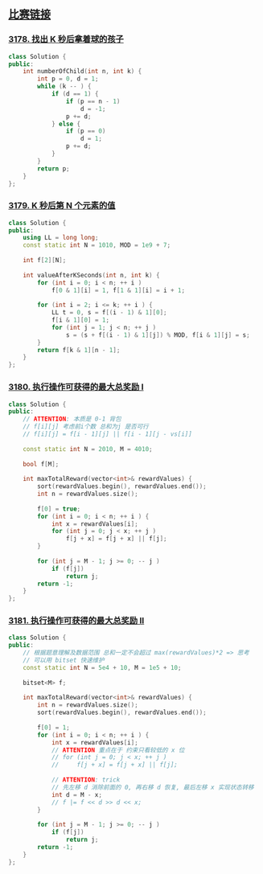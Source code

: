 ## [比赛链接](https://leetcode.cn/contest/weekly-contest-401/)


### [3178. 找出 K 秒后拿着球的孩子](https://leetcode.cn/problems/find-the-child-who-has-the-ball-after-k-seconds/)



```c++
class Solution {
public:
    int numberOfChild(int n, int k) {
        int p = 0, d = 1;
        while (k -- ) {
            if (d == 1) {
                if (p == n - 1)
                    d = -1;
                p += d;
            } else {
                if (p == 0)
                    d = 1;
                p += d;
            }
        }
        return p;
    }
};
```


### [3179. K 秒后第 N 个元素的值](https://leetcode.cn/problems/find-the-n-th-value-after-k-seconds/)



```c++
class Solution {
public:
    using LL = long long;
    const static int N = 1010, MOD = 1e9 + 7;
    
    int f[2][N];
    
    int valueAfterKSeconds(int n, int k) {
        for (int i = 0; i < n; ++ i )
            f[0 & 1][i] = 1, f[1 & 1][i] = i + 1;
        
        for (int i = 2; i <= k; ++ i ) {
            LL t = 0, s = f[(i - 1) & 1][0];
            f[i & 1][0] = 1;
            for (int j = 1; j < n; ++ j )
                s = (s + f[(i - 1) & 1][j]) % MOD, f[i & 1][j] = s;
        }
        return f[k & 1][n - 1];
    }
};
```

### [3180. 执行操作可获得的最大总奖励 I](https://leetcode.cn/problems/maximum-total-reward-using-operations-i/)



```c++
class Solution {
public:
    // ATTENTION: 本质是 0-1 背包
    // f[i][j] 考虑前i个数 总和为j 是否可行
    // f[i][j] = f[i - 1][j] || f[i - 1][j - vs[i]]
    
    const static int N = 2010, M = 4010;
    
    bool f[M];
    
    int maxTotalReward(vector<int>& rewardValues) {
        sort(rewardValues.begin(), rewardValues.end());
        int n = rewardValues.size();
        
        f[0] = true;
        for (int i = 0; i < n; ++ i ) {
            int x = rewardValues[i];
            for (int j = 0; j < x; ++ j )
                f[j + x] = f[j + x] || f[j];
        }
        
        for (int j = M - 1; j >= 0; -- j )
            if (f[j])
                return j;
        return -1;
    }
};
```

### [3181. 执行操作可获得的最大总奖励 II](https://leetcode.cn/problems/maximum-total-reward-using-operations-ii/)



```c++
class Solution {
public:
    // 根据题意理解及数据范围 总和一定不会超过 max(rewardValues)*2 => 思考
    // 可以用 bitset 快速维护
    const static int N = 5e4 + 10, M = 1e5 + 10;
    
    bitset<M> f;
    
    int maxTotalReward(vector<int>& rewardValues) {
        int n = rewardValues.size();
        sort(rewardValues.begin(), rewardValues.end());
        
        f[0] = 1;
        for (int i = 0; i < n; ++ i ) {
            int x = rewardValues[i];
            // ATTENTION 重点在于 约束只看较低的 x 位
            // for (int j = 0; j < x; ++ j )
            //     f[j + x] = f[j + x] || f[j];
            
            // ATTENTION: trick
            // 先左移 d 消除前面的 0, 再右移 d 恢复, 最后左移 x 实现状态转移
            int d = M - x;
            // f |= f << d >> d << x;
        }
        
        for (int j = M - 1; j >= 0; -- j )
            if (f[j])
                return j;
        return -1;
    }
};
```
